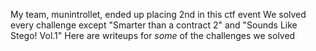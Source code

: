 My team, munintrollet, ended up placing 2nd in this ctf event
We solved every challenge except "Smarter than a contract 2" and "Sounds Like Stego! Vol.1"
Here are writeups for *some* of the challenges we solved
